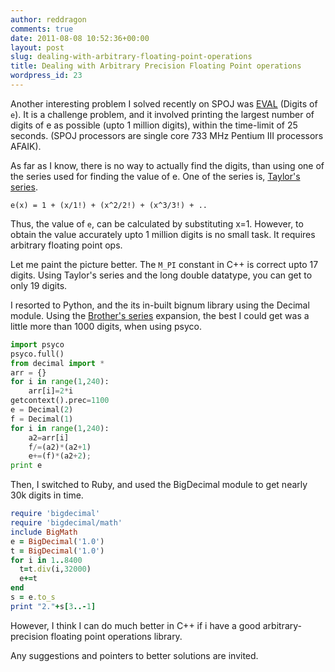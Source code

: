 ```yaml
---
author: reddragon
comments: true
date: 2011-08-08 10:52:36+00:00
layout: post
slug: dealing-with-arbitrary-floating-point-operations
title: Dealing with Arbitrary Precision Floating Point operations
wordpress_id: 23
---
```


Another interesting problem I solved recently on SPOJ was [EVAL](https://www.spoj.pl/problems/EVAL/) (Digits of `e`). It is a challenge problem, and it involved printing the largest number of digits of e as possible (upto 1 million digits), within the time-limit of 25 seconds. (SPOJ processors are single core 733 MHz Pentium III processors AFAIK).

As far as I know, there is no way to actually find the digits, than using one of the series used for finding the value of e. One of the series is, [Taylor's series](http://en.wikipedia.org/wiki/Taylor_series).

`e(x) = 1 + (x/1!) + (x^2/2!) + (x^3/3!) + ..`

Thus, the value of `e`, can be calculated by substituting x=1. However, to obtain the value accurately upto 1 million digits is no small task. It requires arbitrary floating point ops.

Let me paint the picture better. The `M_PI` constant in C++ is correct upto 17 digits. Using Taylor's series and the long double datatype, you can get to only 19 digits.

I resorted to Python, and the its in-built bignum library using the Decimal module. Using the [Brother's series](http://mathworld.wolfram.com/e.html) expansion, the best I could get was a little more than 1000 digits, when using psyco.

```python
import psyco
psyco.full()
from decimal import *
arr = {}
for i in range(1,240):
	arr[i]=2*i
getcontext().prec=1100
e = Decimal(2)
f = Decimal(1)
for i in range(1,240):
	a2=arr[i]
	f/=(a2)*(a2+1)
	e+=(f)*(a2+2);
print e
```

Then, I switched to Ruby, and used the BigDecimal module to get nearly 30k digits in time.

```ruby
require 'bigdecimal'
require 'bigdecimal/math'
include BigMath
e = BigDecimal('1.0')
t = BigDecimal('1.0')
for i in 1..8400
  t=t.div(i,32000)
  e+=t
end
s = e.to_s
print "2."+s[3..-1]
```

However, I think I can do much better in C++ if i have a good arbitrary-precision floating point operations library.

Any suggestions and pointers to better solutions are invited.
